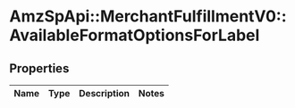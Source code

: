 # AmzSpApi::MerchantFulfillmentV0::AvailableFormatOptionsForLabel

## Properties
Name | Type | Description | Notes
------------ | ------------- | ------------- | -------------

